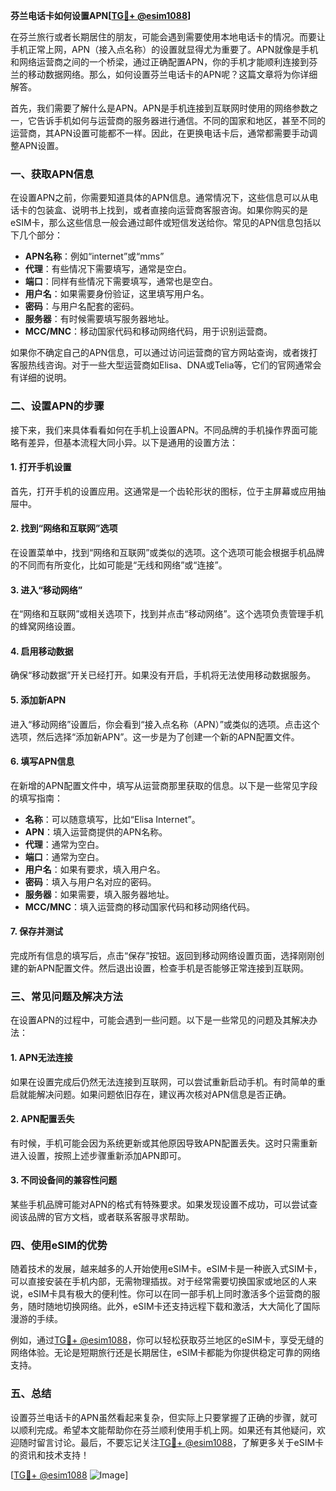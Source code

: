 **芬兰电话卡如何设置APN[[TG💪+ @esim1088](https://t.me/s/esim1088)]**

在芬兰旅行或者长期居住的朋友，可能会遇到需要使用本地电话卡的情况。而要让手机正常上网，APN（接入点名称）的设置就显得尤为重要了。APN就像是手机和网络运营商之间的一个桥梁，通过正确配置APN，你的手机才能顺利连接到芬兰的移动数据网络。那么，如何设置芬兰电话卡的APN呢？这篇文章将为你详细解答。

首先，我们需要了解什么是APN。APN是手机连接到互联网时使用的网络参数之一，它告诉手机如何与运营商的服务器进行通信。不同的国家和地区，甚至不同的运营商，其APN设置可能都不一样。因此，在更换电话卡后，通常都需要手动调整APN设置。

### 一、获取APN信息

在设置APN之前，你需要知道具体的APN信息。通常情况下，这些信息可以从电话卡的包装盒、说明书上找到，或者直接向运营商客服咨询。如果你购买的是eSIM卡，那么这些信息一般会通过邮件或短信发送给你。常见的APN信息包括以下几个部分：

- **APN名称**：例如“internet”或“mms”
- **代理**：有些情况下需要填写，通常是空白。
- **端口**：同样有些情况下需要填写，通常也是空白。
- **用户名**：如果需要身份验证，这里填写用户名。
- **密码**：与用户名配套的密码。
- **服务器**：有时候需要填写服务器地址。
- **MCC/MNC**：移动国家代码和移动网络代码，用于识别运营商。

如果你不确定自己的APN信息，可以通过访问运营商的官方网站查询，或者拨打客服热线咨询。对于一些大型运营商如Elisa、DNA或Telia等，它们的官网通常会有详细的说明。

### 二、设置APN的步骤

接下来，我们来具体看看如何在手机上设置APN。不同品牌的手机操作界面可能略有差异，但基本流程大同小异。以下是通用的设置方法：

#### 1. 打开手机设置

首先，打开手机的设置应用。这通常是一个齿轮形状的图标，位于主屏幕或应用抽屉中。

#### 2. 找到“网络和互联网”选项

在设置菜单中，找到“网络和互联网”或类似的选项。这个选项可能会根据手机品牌的不同而有所变化，比如可能是“无线和网络”或“连接”。

#### 3. 进入“移动网络”

在“网络和互联网”或相关选项下，找到并点击“移动网络”。这个选项负责管理手机的蜂窝网络设置。

#### 4. 启用移动数据

确保“移动数据”开关已经打开。如果没有开启，手机将无法使用移动数据服务。

#### 5. 添加新APN

进入“移动网络”设置后，你会看到“接入点名称（APN）”或类似的选项。点击这个选项，然后选择“添加新APN”。这一步是为了创建一个新的APN配置文件。

#### 6. 填写APN信息

在新增的APN配置文件中，填写从运营商那里获取的信息。以下是一些常见字段的填写指南：

- **名称**：可以随意填写，比如“Elisa Internet”。
- **APN**：填入运营商提供的APN名称。
- **代理**：通常为空白。
- **端口**：通常为空白。
- **用户名**：如果有要求，填入用户名。
- **密码**：填入与用户名对应的密码。
- **服务器**：如果需要，填入服务器地址。
- **MCC/MNC**：填入运营商的移动国家代码和移动网络代码。

#### 7. 保存并测试

完成所有信息的填写后，点击“保存”按钮。返回到移动网络设置页面，选择刚刚创建的新APN配置文件。然后退出设置，检查手机是否能够正常连接到互联网。

### 三、常见问题及解决方法

在设置APN的过程中，可能会遇到一些问题。以下是一些常见的问题及其解决办法：

#### 1. APN无法连接

如果在设置完成后仍然无法连接到互联网，可以尝试重新启动手机。有时简单的重启就能解决问题。如果问题依旧存在，建议再次核对APN信息是否正确。

#### 2. APN配置丢失

有时候，手机可能会因为系统更新或其他原因导致APN配置丢失。这时只需重新进入设置，按照上述步骤重新添加APN即可。

#### 3. 不同设备间的兼容性问题

某些手机品牌可能对APN的格式有特殊要求。如果发现设置不成功，可以尝试查阅该品牌的官方文档，或者联系客服寻求帮助。

### 四、使用eSIM的优势

随着技术的发展，越来越多的人开始使用eSIM卡。eSIM卡是一种嵌入式SIM卡，可以直接安装在手机内部，无需物理插拔。对于经常需要切换国家或地区的人来说，eSIM卡具有极大的便利性。你可以在同一部手机上同时激活多个运营商的服务，随时随地切换网络。此外，eSIM卡还支持远程下载和激活，大大简化了国际漫游的手续。

例如，通过[TG💪+ @esim1088](https://t.me/s/esim1088)，你可以轻松获取芬兰地区的eSIM卡，享受无缝的网络体验。无论是短期旅行还是长期居住，eSIM卡都能为你提供稳定可靠的网络支持。

### 五、总结

设置芬兰电话卡的APN虽然看起来复杂，但实际上只要掌握了正确的步骤，就可以顺利完成。希望本文能帮助你在芬兰顺利使用手机上网。如果还有其他疑问，欢迎随时留言讨论。最后，不要忘记关注[TG💪+ @esim1088](https://t.me/s/esim1088)，了解更多关于eSIM卡的资讯和技术支持！

[[TG💪+ @esim1088](https://t.me/s/esim1088) ![Image](https://i.postimg.cc/4NQfJmqS/Snipaste-2025-05-13-00-14-12.png)]